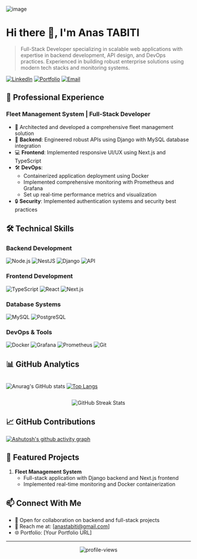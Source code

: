 ![image](https://github.com/user-attachments/assets/34bb7d62-f173-4ce7-bd37-21a94f98207c)

# Hi there 👋, I'm Anas TABITI

> Full-Stack Developer specializing in scalable web applications with expertise in backend development, API design, and DevOps practices. Experienced in building robust enterprise solutions using modern tech stacks and monitoring systems.

[![LinkedIn](https://img.shields.io/badge/LinkedIn-Connect-blue?style=flat&logo=linkedin)](https://www.linkedin.com/in/anastabiti/)
[![Portfolio](https://img.shields.io/badge/Portfolio-Visit-success?style=flat&logo=google-chrome)](your-portfolio-url)
[![Email](https://img.shields.io/badge/Email-Contact-red?style=flat&logo=gmail)](mailto:anastabiti@gmail.com
)

## 💼 Professional Experience

### Fleet Management System | Full-Stack Developer
- 🚀 Architected and developed a comprehensive fleet management solution
- 🔧 **Backend**: Engineered robust APIs using Django with MySQL database integration
- 💻 **Frontend**: Implemented responsive UI/UX using Next.js and TypeScript
- 🛠 **DevOps**: 
  - Containerized application deployment using Docker
  - Implemented comprehensive monitoring with Prometheus and Grafana
  - Set up real-time performance metrics and visualization
- 🔒 **Security**: Implemented authentication systems and security best practices

## 🛠 Technical Skills

### Backend Development
![Node.js](https://img.shields.io/badge/-Node.js-339933?style=flat&logo=node.js&logoColor=white)
![NestJS](https://img.shields.io/badge/-NestJS-E0234E?style=flat&logo=nestjs&logoColor=white)
![Django](https://img.shields.io/badge/-Django-092E20?style=flat&logo=django&logoColor=white)
![API](https://img.shields.io/badge/-REST%20APIs-009688?style=flat&logo=api&logoColor=white)

### Frontend Development
![TypeScript](https://img.shields.io/badge/-TypeScript-3178C6?style=flat&logo=typescript&logoColor=white)
![React](https://img.shields.io/badge/-React-61DAFB?style=flat&logo=react&logoColor=black)
![Next.js](https://img.shields.io/badge/-Next.js-000000?style=flat&logo=next.js&logoColor=white)

### Database Systems
![MySQL](https://img.shields.io/badge/-MySQL-4479A1?style=flat&logo=mysql&logoColor=white)
![PostgreSQL](https://img.shields.io/badge/-PostgreSQL-336791?style=flat&logo=postgresql&logoColor=white)

### DevOps & Tools
![Docker](https://img.shields.io/badge/-Docker-2496ED?style=flat&logo=docker&logoColor=white)
![Grafana](https://img.shields.io/badge/-Grafana-F46800?style=flat&logo=grafana&logoColor=white)
![Prometheus](https://img.shields.io/badge/-Prometheus-E6522C?style=flat&logo=prometheus&logoColor=white)
![Git](https://img.shields.io/badge/-Git-F05032?style=flat&logo=git&logoColor=white)

## 📊 GitHub Analytics

<div style="display: flex; gap: 20px;">

![Anurag's GitHub stats](https://github-readme-stats.vercel.app/api?username=anastabiti&show_icons=true&theme=dark) [![Top Langs](https://github-readme-stats.vercel.app/api/top-langs/?username=anastabiti&layout=compact&theme=dark&hide_border=true&langs_count=8&bg_color=00000000&card_width=400)](https://github.com/anastabiti/github-readme-stats)

</div>

<p align="center">
  <img src="https://github-readme-streak-stats.herokuapp.com/?user=anastabiti&theme=dark&hide_border=true&background=00000000" alt="GitHub Streak Stats">
</p>

## 📈 GitHub Contributions
[![Ashutosh's github activity graph](https://github-readme-activity-graph.vercel.app/graph?username=anastabiti&theme=github-compact)](https://github.com/ashutosh00710/github-readme-activity-graph)

## 🌟 Featured Projects
1. **Fleet Management System**
   - Full-stack application with Django backend and Next.js frontend
   - Implemented real-time monitoring and Docker containerization

## 📫 Connect With Me
- 💼 Open for collaboration on backend and full-stack projects
- 📧 Reach me at: [anastabiti@gmail.com]
- 🌐 Portfolio: [Your Portfolio URL]

---
<p align="center">
  <img src="https://komarev.com/ghpvc/?username=anastabiti&label=Profile%20views&color=0e75b6&style=flat" alt="profile-views" />
</p>
